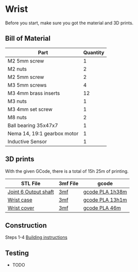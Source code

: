 # Wrist

Before you start, make sure you got the material and 3D prints.

## Bill of Material

| Part | Quantity |
| ---- | -------- |
| M2 5mm screw | 1 |
| M2 nuts | 2 |
| M2 5mm screw | 2 |
| M3 5mm screws | 4 |
| M3 4mm brass inserts | 12 |
| M3 nuts | 1 |
| M3 4mm set screw | 1 |
| M8 nuts | 2 |
| Ball bearing 35x47x7 | 1 |
| Nema 14, 19:1 gearbox motor | 1 |
| Inductive Sensor | 1 |

## 3D prints

With the given GCode, there is a total of 15h 25m of printing.

| STL File | 3mf File | gcode |
| -------- | -------- | ----- |
| [Joint 6 Output shaft](../STL/Wrist/Joint-6-output-shaft.stl) | [3mf](../STL/Wrist/Joint-6-output-shaft.3mf) | [gcode PLA 1h38m](../STL/Wrist/Joint-6-output-shaft_0.2mm_PLA_MK3S_1h38m.gcode) |
| [Wrist case](../STL/Wrist/Wrist-case.stl) | [3mf](../STL/Wrist/Wrist-case.3mf) | [gcode PLA 13h1m](../STL/Wrist/Wrist-case_0.2mm_PLA_MK3S_13h1m.gcode) |
| [Wrist cover](../STL/Wrist/Wrist-cover.stl) | [3mf](../STL/Wrist/Wrist-cover.3mf) | [gcode PLA 46m](../STL/Wrist/Wrist-cover_0.2mm_PLA_MK3S_46m.gcode) |

## Construction

Steps 1-4
[Building instructions](../Original/Assembly%20instructions%203.1.pdf)


## Testing

- TODO